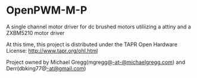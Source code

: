 OpenPWM-M-P
===========

A single channel motor driver for dc brushed motors utiliizing a attiny and a ZXBM5210 motor driver

At this time, this project is distributed under the TAPR Open Hardware License: http://www.tapr.org/ohl.html

Project owned by Michael Gregg(mgregg@-at-@michaelgregg.com) and Derr(dbking77@-at@gmail.com)
